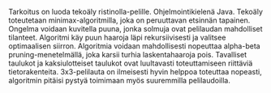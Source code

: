 Tarkoitus on luoda tekoäly ristinolla-pelille. Ohjelmointikielenä Java. Tekoäly toteutetaan minimax-algoritmilla, joka on peruuttavan etsinnän tapainen. Ongelma voidaan kuvitella puuna, jonka solmuja ovat pelilaudan mahdolliset tilanteet. Algoritmi käy puun haaroja läpi rekursiivisesti ja valitsee optimaalisen siirron. Algoritmia voidaan mahdollisesti nopeuttaa alpha-beta pruning-menetelmällä, joka karsii turhia laskentahaaroja pois. Tavalliset taulukot ja kaksiulotteiset taulukot ovat luultavasti toteuttamiseen riittäviä tietorakenteita. 3x3-pelilauta on ilmeisesti hyvin helppoa toteuttaa nopeasti, algoritmin pitäisi pystyä toimimaan myös suuremmilla pelilaudoilla.
